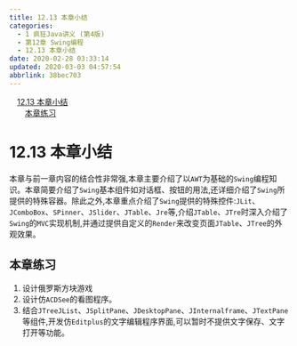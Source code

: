 ```yaml
---
title: 12.13 本章小结
categories: 
  - 1 疯狂Java讲义 (第4版)
  - 第12章 Swing编程
  - 12.13 本章小结
date: 2020-02-28 03:33:14
updated: 2020-03-03 04:57:54
abbrlink: 38bec703
---
```

<div id='my_toc'><a href="/JavaReadingNotes/38bec703/#12-13-本章小结" class="header_1">12.13 本章小结</a>&nbsp;<br><a href="/JavaReadingNotes/38bec703/#本章练习" class="header_2">本章练习</a>&nbsp;<br></div>
<style>.header_1{margin-left: 1em;}.header_2{margin-left: 2em;}.header_3{margin-left: 3em;}.header_4{margin-left: 4em;}.header_5{margin-left: 5em;}.header_6{margin-left: 6em;}</style>
<!--more-->
<script>if (navigator.platform.search('arm')==-1){document.getElementById('my_toc').style.display = 'none';}var e,p = document.getElementsByTagName('p');while (p.length>0) {e = p[0];e.parentElement.removeChild(e);}</script>

<!--end-->
# 12.13 本章小结
本章与前一章内容的结合性非常强,本章主要介绍了以`AWT`为基础的`Swing`编程知识。本章简要介绍了`Swing`基本组件如对话框、按钮的用法,还详细介绍了`Swing`所提供的特殊容器。除此之外,本章重点介绍了`Swing`提供的特殊控件:`JLit`、`JComboBox`、`SPinner`、`JSlider`、`JTable`、`Jre`等,介绍`JTable`、`JTre`时深入介绍了`Swing`的`MVC`实现机制,并通过提供自定义的`Render`来改变页面`JTable`、`JTree`的外观效果。

## 本章练习
1. 设计俄罗斯方块游戏
2. 设计仿`ACDSee`的看图程序。
3. 结合`JTreeJList`、`JSplitPane`、`JDesktopPane`、`JInternalframe`、`JTextPane`等组件,开发仿`Editplus`的文字编辑程序界面,可以暂时不提供文字保存、文字打开等功能。

